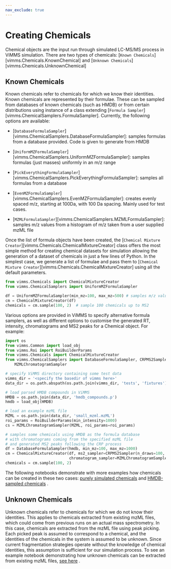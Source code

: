 ```yaml
---
nav_exclude: true
---
```

# Creating Chemicals

Chemical objects are the input run through simulated LC-MS/MS process in ViMMS simulation. There are two types of
chemicals: [`Known Chemicals`][vimms.Chemicals.KnownChemical] and [`Unknown Chemicals`][vimms.Chemicals.UnknownChemical]

## Known Chemicals

Known chemicals refer to chemicals for which we know their identities. Known chemicals are represented by their
formulae. These can be sampled from databases of known chemicals (such as HMDB) or from certain distributions using
instance of a class extending [`Formula Sampler`][vimms.ChemicalSamplers.FormulaSampler]. Currently, the following
options are available:

- [`DatabaseFormulaSampler`][vimms.ChemicalSamplers.DatabaseFormulaSampler]: samples formulas from a database provided.
  Code is given to generate from HMDB

- [`UniformMZFormulaSampler`][vimms.ChemicalSamplers.UniformMZFormulaSampler]: samples formulas (just masses) uniformly
  in an m/z range

- [`PickEverythingFormulaSampler`][vimms.ChemicalSamplers.PickEverythingFormulaSampler]: samples all formulas from a
  database

- [`EvenMZFormulaSampler`][vimms.ChemicalSamplers.EvenMZFormulaSampler]: creates evenly spaced m/z, starting at 100Da,
  with 100 Da spacing. Mainly used for test cases.

- [`MZMLFormulaSampler`][vimms.ChemicalSamplers.MZMLFormulaSampler]: samples m/z values from a histogram of m/z taken
  from a user supplied mzML file

Once the list of formula objects have been created,
the [`Chemical Mixture Creator`][vimms.Chemicals.ChemicalMixtureCreator] class offers the most simple method for
creating chemical datasets for simulation allowing the generation of a dataset of chemicals in just a few lines of
Python. In the simplest case, we generate a list of formulae and pass them
to [`Chemical Mixture Creator`][vimms.Chemicals.ChemicalMixtureCreator] using all the default parameters.

```python
from vimms.Chemicals import ChemicalMixtureCreator
from vimms.ChemicalSamplers import UniformMZFormulaSampler

df = UniformMZFormulaSampler(min_mz=100, max_mz=500) # samples m/z values uniformly between 100 and 500
cm = ChemicalMixtureCreator(df)
chemicals = cm.sample(100, 2)  # sample 100 chemicals up to MS2
```

Various options are provided in ViMMS to specify alternative formula samplers, as well as different options to customise
the generated RT, intensity, chromatograms and MS2 peaks for a Chemical object. For example:

```python
import os
from vimms.Common import load_obj
from vimms.Roi import RoiBuilderParams
from vimms.Chemicals import ChemicalMixtureCreator
from vimms.ChemicalSamplers import DatabaseFormulaSampler, CRPMS2Sampler,
    MZMLChromatogramSampler

# specify ViMMS directory containing some test data
vimms_dir = '<specify the basedir of vimms here>'
data_dir = os.path.abspath(os.path.join(vimms_dir, 'tests', 'fixtures'))

# load parsed HMDB compounds in ViMMS
HMDB = os.path.join(data_dir, 'hmdb_compounds.p')
hmdb = load_obj(HMDB)

# load an example mzML file
MZML = os.path.join(data_dir, 'small_mzml.mzML')
roi_params = RoiBuilderParams(min_intensity=1000)
cs = MZMLChromatogramSampler(MZML, roi_params=roi_params)

# samples some chemicals using HMDB as the formula database
# with chromatograms coming from the specified mzML file 
# and generated MS2 peaks following the CRP process
df = DatabaseFormulaSampler(hmdb, min_mz=100, max_mz=1000)
cm = ChemicalMixtureCreator(df, ms2_sampler=CRPMS2Sampler(n_draws=100, alpha=2),
                            chromatogram_sampler=MZMLChromatogramSampler(MZML))
chemicals = cm.sample(100, 2)
```

The following notebooks demonstrate with more examples how chemicals can be created in these two
cases: [purely simulated chemicals](https://github.com/glasgowcompbio/vimms/blob/master/demo/01.%20Data/03.%20Generating%20Sets%20of%20Chemicals%20with%20the%20ChemicalMixtureCreator%20class.ipynb)
and
[HMDB-sampled chemicals](https://github.com/glasgowcompbio/vimms/blob/master/demo/01.%20Data/01.%20Extracting%20Chemicals%20from%20HMDB.ipynb)
.

## Unknown Chemicals

Unknown chemicals refer to chemicals for which we do not know their identities. This applies to chemicals extracted from
existing mzML files, which could come from previous runs on an actual mass spectrometry. In this case, chemicals are
extracted from the mzML file using peak picking. Each picked peak is assumed to correspond to a chemical, and the
identities of the chemicals in the system is assumed to be unknown. Since current fragmentation strategies operate
without the knowledge of chemical identities, this assumption is sufficient for our simulation process. To see an
example notebook demonstrating how unknown chemicals can be extracted from existing mzML
files, [see here](https://github.com/glasgowcompbio/vimms/blob/master/demo/01.%20Data/02.%20Extracting%20Chemicals%20from%20an%20mzML%20file.ipynb)
.